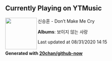 ## Currently Playing on YTMusic

[<img align="left" width="100" src="https://lh3.googleusercontent.com/cKgNq-PqODsg5R4cymBNDIvV7uk6nAHAYM-Cly_CLoYHLBfbCOldG_vQd2t9PJYUBLOEHvF3J1ktQ1E">](https://music.youtube.com/channel/UCsCeKoosZvtNbzQ9VI9P7wA)

신승훈 - Don’t Make Me Cry

**Albums**: 보이지 않는 사랑

Last updated at 08/31/2020 14:15

#### Generated with [20chan/github-now](https://github.com/20chan/github-now)


<!--
**20chan/20chan** is a ✨ _special_ ✨ repository because its `README.md` (this file) appears on your GitHub profile.

Here are some ideas to get you started:

- 🔭 I’m currently working on ...
- 🌱 I’m currently learning ...
- 👯 I’m looking to collaborate on ...
- 🤔 I’m looking for help with ...
- 💬 Ask me about ...
- 📫 How to reach me: ...
- 😄 Pronouns: ...
- ⚡ Fun fact: ...
-->
